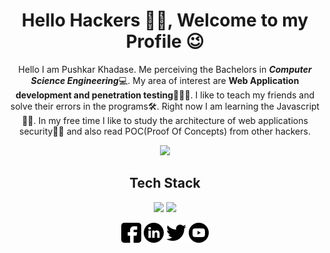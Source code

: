 <h1 align='center'>Hello Hackers 👨‍💻, Welcome to my Profile 😉 </h1>
<p align = 'center'>
  Hello I am Pushkar Khadase. Me perceiving the Bachelors in <strong><em>Computer Science Engineering</em></strong>💻. My area of interest are <strong>Web Application development and penetration testing</strong>👨🏻‍💻. I like to teach my friends and solve their errors in the programs🛠. Right now I am learning the Javascript👨‍🎓. In my free time I like to study the architecture of web applications security🕵️‍♂️ and also read POC(Proof Of Concepts) from other hackers.
</p>

<p align='center'><img src='https://github.com/pushkarkhadase/Solution-s-Hub/blob/master/comp.gif'></p>
<h2 align = 'center'>Tech Stack</h2>
<p align='center'>
  <img src ='https://img.shields.io/badge/C%2B%2B-Proficient-red'>
  <img src ='https://img.shields.io/badge/Java-Intermediate-yellow'>
</p>
<p align = 'center'>
 <a href='https://www.facebook.com/pushkar.khadase'><img src='https://github.com/pushkarkhadase/Solution-s-Hub/blob/master/social/facebook.png'></a>
 <a href='https://www.instagram.com/pushkarkhadase/?hl=en'><img src='https://github.com/pushkarkhadase/Solution-s-Hub/blob/master/social/linkedin.png'></a>
 <a href='https://www.linkedin.com/in/pushkar-khadase-4b276a1a4/'><img src='https://github.com/pushkarkhadase/Solution-s-Hub/blob/master/social/twitter.png'></a>
 <a href=''><img src='https://github.com/pushkarkhadase/Solution-s-Hub/blob/master/social/youtube.png'></a>
</p>
